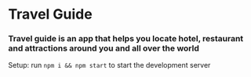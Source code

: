# Travel Guide

### Travel guide is an app that helps you locate hotel, restaurant and attractions around you and all over the world

Setup: run ```npm i && npm start``` to start the development server
